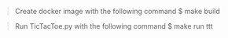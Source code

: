 > Create docker image with the following command
> $ make build

> Run TicTacToe.py with the following command
> $ make run ttt
